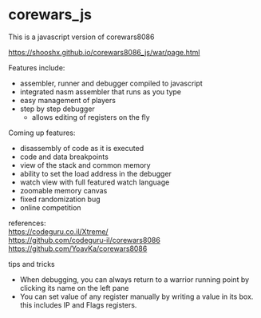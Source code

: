 corewars_js
===========

This is a javascript version of corewars8086  

https://shooshx.github.io/corewars8086_js/war/page.html

Features include:

- assembler, runner and debugger compiled to javascript
- integrated nasm assembler that runs as you type
- easy management of players
- step by step debugger
  - allows editing of registers on the fly
  
Coming up features:
- disassembly of code as it is executed
- code and data breakpoints
- view of the stack and common memory
- ability to set the load address in the debugger
- watch view with full featured watch language
- zoomable memory canvas
- fixed randomization bug
- online competition


references:  
https://codeguru.co.il/Xtreme/  
https://github.com/codeguru-il/corewars8086  
https://github.com/YoavKa/corewars8086


tips and tricks
- When debugging, you can always return to a warrior running point by clicking its name on the left pane
- You can set value of any register manually by writing a value in its box. this includes IP and Flags registers.
